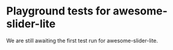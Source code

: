 # Playground tests for awesome-slider-lite
We are still awaiting the first test run for awesome-slider-lite.
